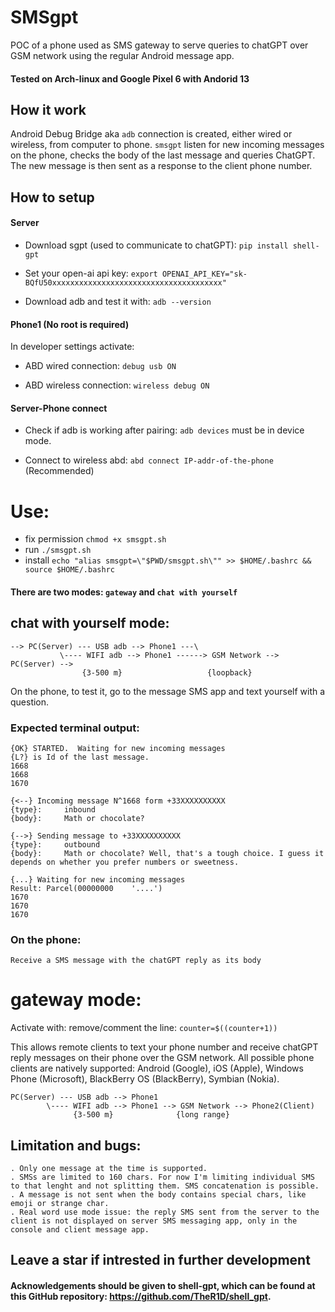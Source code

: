 # SMSgpt
POC of a phone used as SMS gateway to serve queries to chatGPT over GSM network using the regular Android message app. 

#### Tested on Arch-linux and Google Pixel 6 with Andorid 13

## How it work

Android Debug Bridge aka  ```adb``` connection is created, either wired or wireless, from computer to phone.
```smsgpt``` listen for new incoming messages on the phone, checks the body of the last message and queries ChatGPT.
The new message is then sent as a response to the client phone number.

## How to setup
#### Server

-    Download sgpt (used to communicate to chatGPT): ```pip install shell-gpt```

-    Set your open-ai api key: ```export OPENAI_API_KEY="sk-BQfU50xxxxxxxxxxxxxxxxxxxxxxxxxxxxxxxxxxxxxx"```

- Download adb and test it with: ```adb --version``` 

#### Phone1 (No root is required)

In developer settings activate:

- ABD wired connection:        ```debug usb ON```

- ABD wireless connection:     ```wireless debug ON```

#### Server-Phone connect
- Check if adb is working after pairing: ```adb devices``` must be in device mode.

- Connect to wireless abd: ```abd connect IP-addr-of-the-phone``` (Recommended) 


# Use: 

- fix permission ```chmod +x smsgpt.sh```
- run ```./smsgpt.sh```
- install ```echo "alias smsgpt=\"$PWD/smsgpt.sh\"" >> $HOME/.bashrc && source $HOME/.bashrc ```

#### There are two modes: ```gateway``` and ```chat with yourself```

## chat with yourself mode:

    --> PC(Server) --- USB adb --> Phone1 ---\                                
               \---- WIFI adb --> Phone1 ------> GSM Network --> PC(Server) -->
                    {3-500 m}                   {loopback}

On the phone, to test it, go to the message SMS app and text yourself with a question.

### Expected terminal output:
```
{OK} STARTED.  Waiting for new incoming messages
{L?} is Id of the last message.
1668
1668
1670

{<--} Incoming message N^1668 form +33XXXXXXXXXX
{type}:		inbound
{body}:		Math or chocolate?

{-->} Sending message to +33XXXXXXXXXX
{type}:		outbound
{body}:		Math or chocolate? Well, that's a tough choice. I guess it depends on whether you prefer numbers or sweetness.

{...} Waiting for new incoming messages
Result: Parcel(00000000    '....')
1670
1670
1670

```
### On the phone:
```
Receive a SMS message with the chatGPT reply as its body
```

# gateway mode:
Activate with: remove/comment the line: ```counter=$((counter+1))```

This allows remote clients to text your phone number and receive chatGPT reply messages on their phone over the GSM network.
All possible phone clients are natively supported: Android (Google), iOS (Apple), Windows Phone (Microsoft), BlackBerry OS (BlackBerry), Symbian (Nokia).


    PC(Server) --- USB adb --> Phone1
            \---- WIFI adb --> Phone1 --> GSM Network --> Phone2(Client)
                  {3-500 m}              {long range}
                   

## Limitation and bugs:
```
. Only one message at the time is supported.
. SMSs are limited to 160 chars. For now I'm limiting individual SMS to that lenght and not splitting them. SMS concatenation is possible.
. A message is not sent when the body contains special chars, like emoji or strange char.
. Real word use mode issue: the reply SMS sent from the server to the client is not displayed on server SMS messaging app, only in the console and client message app.
```

## Leave a star if intrested in further development

#### Acknowledgements should be given to shell-gpt, which can be found at this GitHub repository: https://github.com/TheR1D/shell_gpt.

 
